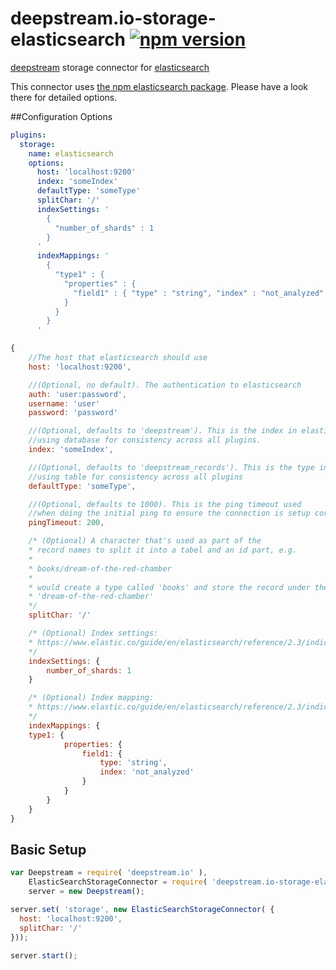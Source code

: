 # deepstream.io-storage-elasticsearch [![npm version](https://badge.fury.io/js/%40deepstream%2Fstorage-elasticsearch.svg)](https://badge.fury.io/js/%40deepstream%2Fstorage-elasticsearch)

[deepstream](http://deepstream.io) storage connector for [elasticsearch](https://www.elastic.co/)

This connector uses [the npm elasticsearch package](https://www.npmjs.com/package/elasticsearch). Please have a look there for detailed options.

##Configuration Options
```yaml
plugins:
  storage:
    name: elasticsearch
    options:
      host: 'localhost:9200'
      index: 'someIndex'
      defaultType: 'someType'
      splitChar: '/'
      indexSettings: '
        {
          "number_of_shards" : 1
        }
      '
      indexMappings: '
        {
          "type1" : {
            "properties" : {
              "field1" : { "type" : "string", "index" : "not_analyzed" }
            }
          }
        }
      '
```

```javascript
{
	//The host that elasticsearch should use
	host: 'localhost:9200',

	//(Optional, no default). The authentication to elasticsearch
	auth: 'user:password',
	username: 'user'
	password: 'password'

	//(Optional, defaults to 'deepstream'). This is the index in elasticsearch,
	//using database for consistency across all plugins.
	index: 'someIndex',

	//(Optional, defaults to 'deepstream_records'). This is the type in elasticsearch,
	//using table for consistency across all plugins
	defaultType: 'someType',

	//(Optional, defaults to 1000). This is the ping timeout used
	//when doing the initial ping to ensure the connection is setup correctly
	pingTimeout: 200,

	/* (Optional) A character that's used as part of the
	* record names to split it into a tabel and an id part, e.g.
	*
	* books/dream-of-the-red-chamber
	*
	* would create a type called 'books' and store the record under the name
	* 'dream-of-the-red-chamber'
	*/
	splitChar: '/'

	/* (Optional) Index settings:
	* https://www.elastic.co/guide/en/elasticsearch/reference/2.3/indices-update-settings.html
	*/
	indexSettings: {
		number_of_shards: 1
	}

	/* (Optional) Index mapping:
	* https://www.elastic.co/guide/en/elasticsearch/reference/2.3/indices-put-mapping.html
	*/
	indexMappings: {
    type1: {
			properties: {
				field1: {
					type: 'string',
					index: 'not_analyzed'
				}
			}
		}
	}
}
```

## Basic Setup
```javascript
var Deepstream = require( 'deepstream.io' ),
    ElasticSearchStorageConnector = require( 'deepstream.io-storage-elasticsearch' ),
    server = new Deepstream();

server.set( 'storage', new ElasticSearchStorageConnector( {
  host: 'localhost:9200',
  splitChar: '/'
}));

server.start();
```
